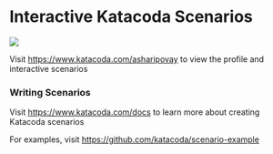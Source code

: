 # Interactive Katacoda Scenarios

[![](http://shields.katacoda.com/katacoda/asharipovay/count.svg)](https://www.katacoda.com/asharipovay "Get your profile on Katacoda.com")

Visit https://www.katacoda.com/asharipovay to view the profile and interactive scenarios

### Writing Scenarios
Visit https://www.katacoda.com/docs to learn more about creating Katacoda scenarios

For examples, visit https://github.com/katacoda/scenario-example
